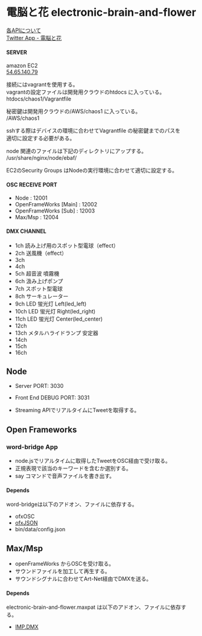 # 電脳と花 electronic-brain-and-flower

[各APIについて](https://github.com/kajiyan/electronic-brain-and-flower/blob/master/docs/api.md)  
[Twitter App - 電脳と花](https://apps.twitter.com/app/8181167 "Twitter App")


#### SERVER
amazon EC2  
[54.65.140.79](http://54.65.140.79)  


接続にはvagrantを使用する。  
vagrantの設定ファイルは開発用クラウドのhtdocs に入っている。  
htdocs/chaos1/Vagrantfile


秘密鍵は開発用クラウドの/AWS/chaos1 に入っている。  
/AWS/chaos1


sshする際はデバイスの環境に合わせてVagrantfile の秘密鍵までのパスを  
適切に設定する必要がある。


node 関連のファイルは下記のディレクトリにアップする。  
/usr/share/nginx/node/ebaf/


EC2のSecurity Groups はNodeの実行環境に合わせて適切に設定する。


#### OSC RECEIVE PORT
- Node                  : 12001
- OpenFrameWorks [Main] : 12002
- OpenFrameWorks [Sub]  : 12003
- Max/Msp               : 12004


#### DMX CHANNEL
- 1ch  読み上げ用のスポット型電球（effect）
- 2ch  送風機（effect）
- 3ch  
- 4ch  
- 5ch  超音波 噴霧機
- 6ch  汲み上げポンプ
- 7ch  スポット型電球
- 8ch  サーキュレーター
- 9ch  LED 蛍光灯 Left(led_left) 
- 10ch LED 蛍光灯 Right(led_right)
- 11ch LED 蛍光灯 Center(led_center)
- 12ch 
- 13ch メタルハライドランプ 安定器
- 14ch 
- 15ch 
- 16ch  


## Node
- Server PORT: 3030
- Front End DEBUG PORT: 3031

- Streaming APIでリアルタイムにTweetを取得する。


## Open Frameworks


### word-bridge App

- node.jsでリアルタイムに取得したTweetをOSC経由で受け取る。
- 正規表現で該当のキーワードを含むか選別する。
- say コマンドで音声ファイルを書き出す。


#### Depends
word-bridgeは以下のアドオン、ファイルに依存する。

- ofxOSC
- [ofxJSON](https://github.com/jefftimesten/ofxJSON "ofxJSON")
- bin/data/config.json


## Max/Msp
- openFrameWorks からOSCを受け取る。
- サウンドファイルを加工して再生する。
- サウンドシグナルに合わせてArt-Net経由でDMXを送る。

#### Depends
electronic-brain-and-flower.maxpat は以下のアドオン、ファイルに依存する。

- [IMP.DMX](http://www.theimpersonalstereo.com/software/imp-dmx/ "IMP.DMX")